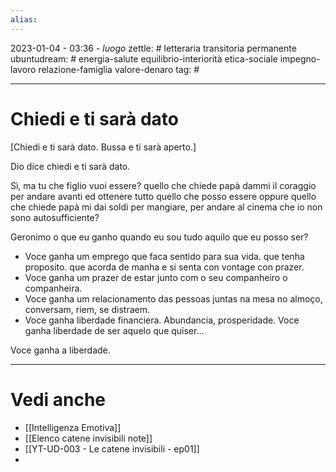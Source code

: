 ```yaml
---
alias: 
---
```

2023-01-04 - 03:36 - *luogo*
zettle: # letteraria transitoria permanente
ubuntudream: # energia-salute equilibrio-interiorità etica-sociale impegno-lavoro relazione-famiglia valore-denaro 
tag: #

---
# Chiedi e ti sarà dato
[Chiedi e ti sarà dato. Bussa e ti sarà aperto.]

Dio dice chiedi e ti sarà dato.

Sì, ma tu che figlio vuoi essere? quello che chiede papà dammi il coraggio per andare avanti ed ottenere tutto quello che posso essere oppure quello che chiede papà mi dai soldi per mangiare, per andare al cinema che io non sono autosufficiente?

Geronimo o que eu ganho quando eu sou tudo aquilo que eu posso ser?
- Voce ganha um emprego que faca sentido para sua vida. que tenha proposito. que acorda de manha e si senta con vontage con prazer.
- Voce ganha um prazer de estar junto com o seu companheiro o companheira.
- Voce ganha um relacionamento das pessoas juntas na mesa no almoço, conversam, riem, se distraem.
- Voce ganha liberdade financiera. Abundancia, prosperidade. Voce ganha liberdade de ser aquelo que quiser…

Voce ganha a liberdade.



---
# Vedi anche
- [[Intelligenza Emotiva]]
- [[Elenco catene invisibili note]]
- [[YT-UD-003 - Le catene invisibili - ep01]]
- 